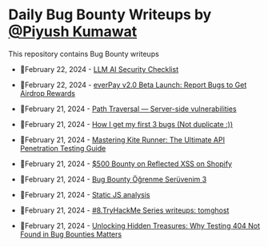 # Daily Bug Bounty Writeups by [@Piyush Kumawat](https://twitter.com/piyush_supiy) 
This repository contains Bug Bounty writeups

<!-- BLOG-POST-LIST:START -->
 - 💯February 22, 2024 - [LLM AI Security Checklist](https://securitycipher.medium.com/llm-ai-security-checklist-06ce587d42fa?source=rss------bug_bounty-5) 

 - 💯February 22, 2024 - [everPay v2.0 Beta Launch: Report Bugs to Get Airdrop Rewards](https://news.ever.vision/everpay-v2-0-beta-launch-report-bugs-to-get-airdrop-rewards-814e915cd7a6?source=rss------bug_bounty-5) 

 - 💯February 21, 2024 - [Path Traversal — Server-side vulnerabilities](https://onyxwizard.medium.com/path-traversal-part-1-server-side-vulnerabilities-e1d552f2db73?source=rss------bug_bounty-5) 

 - 💯February 21, 2024 - [How I get my first 3 bugs &lpar;Not duplicate :&rpar;&rpar;](https://medium.com/@mohamed.yasser442200/how-i-get-my-first-3-bugs-not-duplicate-7e58b5c4a4d1?source=rss------bug_bounty-5) 

 - 💯February 21, 2024 - [Mastering Kite Runner: The Ultimate API Penetration Testing Guide](https://medium.com/@elniak/mastering-kite-runner-the-ultimate-api-penetration-testing-guide-f7338249ac94?source=rss------bug_bounty-5) 

 - 💯February 21, 2024 - [$500 Bounty on Reflected XSS on Shopify](https://medium.com/bug-bounty-writeups/500-bounty-on-reflected-xss-on-shopify-083925879077?source=rss------bug_bounty-5) 

 - 💯February 21, 2024 - [Bug Bounty Öğrenme Serüvenim 3](https://medium.com/@oksuzkayra16/bug-bounty-%C3%B6%C4%9Frenme-ser%C3%BCvenim-3-14691e45dadd?source=rss------bug_bounty-5) 

 - 💯February 21, 2024 - [Static JS analysis](https://medium.com/@mrflash403/static-js-analysis-1383a7bf22c7?source=rss------bug_bounty-5) 

 - 💯February 21, 2024 - [#8.TryHackMe Series writeups: tomghost](https://cyb3rmind.medium.com/8-tryhackme-series-writeups-tomghost-4d25dda3d059?source=rss------bug_bounty-5) 

 - 💯February 21, 2024 - [Unlocking Hidden Treasures: Why Testing 404 Not Found in Bug Bounties Matters](https://medium.com/@TH3B4ND1T/unlocking-hidden-treasures-why-testing-404-not-found-in-bug-bounties-matters-b015e019100d?source=rss------bug_bounty-5) 
<!-- BLOG-POST-LIST:END -->
